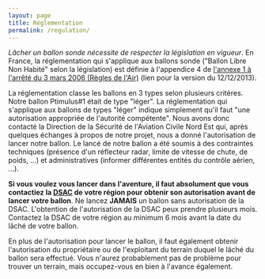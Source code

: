 ```yaml
---
layout: page
title: Réglementation
permalink: /regulation/
---
```


*Lâcher un ballon sonde nécessite de respecter la législation en vigueur*. En France, la réglementation qui s'applique aux ballons sonde ("Ballon Libre Non Habité" selon la législation) est définie à l'appendice 4 de [l'annexe 1 à l'arrêté du 3 mars 2006 (Règles de l'Air)](https://www.sia.aviation-civile.gouv.fr/dossier/texteregle/RDA_complet_12122013.pdf) (lien pour la version du 12/12/2013).

La réglementation classe les ballons en 3 types selon plusieurs critères. Notre ballon Ptimulus#1 était de type "léger". La réglementation qui s'applique aux ballons de types "léger" indique simplement qu'il faut "une autorisation appropriée de l'autorité compétente". Nous avons donc contacté la Direction de la Sécurité de l'Aviation Civile Nord Est qui, après quelques échanges à propos de notre projet, nous a donné l'autorisation de lancer notre ballon. Le lancé de notre ballon a été soumis à des contraintes techniques (présence d'un réflecteur radar, limite de vitesse de chute, de poids, ...) et administratives (informer différentes entités du contrôle aérien, ...).
 

__Si vous voulez vous lancer dans l'aventure, il faut absolument que vous contactiez la [DSAC](http://www.developpement-durable.gouv.fr/-Directions-de-la-Securite-de-l-.html) de votre région pour obtenir son autorisation avant de lancer votre ballon__. Ne lancez __JAMAIS__ un ballon sans autorisation de la DSAC. 
L'obtention de l'autorisation de la DSAC peux prendre plusieurs mois. Contactez la DSAC de votre région au minimum 6 mois avant la date du lâché de votre ballon.


En plus de l'autorisation pour lancer le ballon, il faut également obtenir l'autorisation du propriétaire ou de l'exploitant du terrain duquel le lâché du ballon sera effectué. Vous n'aurez probablement pas de problème pour trouver un terrain, mais occupez-vous en bien à l'avance également.


